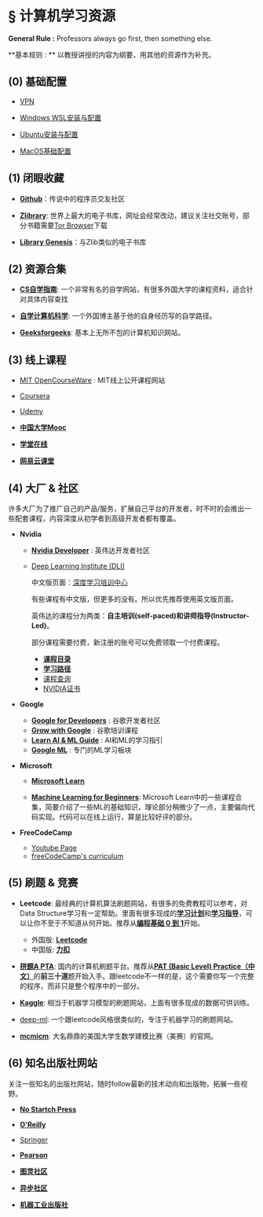 # § 计算机学习资源

**General Rule :** Professors always go first, then something else.

**基本规则 : ** 以教授讲授的内容为纲要，用其他的资源作为补充。

## (0) 基础配置

-   [VPN]()

-   [Windows WSL安装与配置]()

-   [Ubuntu安装与配置]()

-   [MacOS基础配置]()

    

## (1) 闭眼收藏

-   [**Github**](www.github.com)：传说中的程序员交友社区

-   [**Zlibrary**](https://library-access.sk/?from=z-lib): 世界上最大的电子书库，网址会经常改动，建议关注社交账号，部分书籍需要[Tor Browser]()下载

-   [**Library Genesis**](https://libgen.gs)：与Zlib类似的电子书库



## (2) 资源合集

-   [**CS自学指南**](https://csdiy.wiki): 一个非常有名的自学网站，有很多外国大学的课程资料，适合针对具体内容查找

-   [**自学计算机科学**](https://github.com/izackwu/TeachYourselfCS-CN/blob/master/TeachYourselfCS-CN.md): 一个外国博主基于他的自身经历写的自学路径。

-   [**Geeksforgeeks**](https://www.geeksforgeeks.org): 基本上无所不包的计算机知识网站。



## (3) 线上课程

-   [MIT OpenCourseWare](https://ocw.mit.edu) : MIT线上公开课程网站

-   [Coursera](https://www.coursera.org)

-   [Udemy](https://www.udemy.com)

-   [**中国大学Mooc**](https://www.icourse163.org)

-   [**学堂在线**](https://www.xuetangx.com)

-   [**网易云课堂**](https://study.163.com)



## (4) 大厂 & 社区

许多大厂为了推广自己的产品/服务，扩展自己平台的开发者，时不时的会推出一些配套课程，内容深度从初学者到高级开发者都有覆盖。

-   **Nvidia**

    -   [**Nvidia Developer**](https://developer.nvidia.com) : 英伟达开发者社区

    -   [Deep Learning Institute (DLI)](https://www.nvidia.com/en-us/training/)

        中文版页面：[深度学习培训中心](https://www.nvidia.cn/training/)
        
        有些课程有中文版，但更多的没有。所以优先推荐使用英文版页面。
        
        英伟达的课程分为两类：**自主培训(self-paced)**和**讲师指导(Instructor-Led)**。
        
        部分课程需要付费，新注册的账号可以免费领取一个付费课程。
        
        -   [**课程目录**](https://nvdam.widen.net/s/wlbgbqr7cj/nvidia-learning-training-course-catalog/?nvid=nv-int-bnr-827289#cid=dli01_nv-int-bnr_en-us)
        -   [**学习路径**](https://nvdam.widen.net/s/brxsxxtskb/dli-learning-journey-2009000-r5-web/?nvid=nv-int-bnr-827289#cid=dli01_nv-int-bnr_en-us)
        -   [课程查询](https://www.nvidia.cn/training/find-training/)
        -   [NVIDIA证书](http://nvidia.cn/training/certification/)
    
-   **Google**

    -   [**Google for Developers**](https://developers.google.com/?hl=zh-cn) : 谷歌开发者社区
    -   [**Grow with Google**](https://grow.google/) : 谷歌培训课程
    -   [**Learn AI & ML Guide**](https://grow.google/intl/en_pk/guide-ai-machine-learning/) : AI和ML的学习指引
    -   [**Google ML**](https://developers.google.com/machine-learning?authuser=1) : 专门的ML学习板块

-   **Microsoft**

    -   [**Microsoft Learn**](https://learn.microsoft.com/zh-cn/)

    -   [**Machine Learning for Beginners**](https://learn.microsoft.com/zh-cn/collections/qrqzamz1nn2wx3?WT.mc_id=academic-77952-bethanycheum): Microsoft Learn中的一些课程合集，简要介绍了一些ML的基础知识，理论部分稍微少了一点，主要偏向代码实现。代码可以在线上运行，算是比较好评的部分。

-   **FreeCodeCamp**

    -   [Youtube Page]()
    -   [freeCodeCamp's curriculum](https://www.freecodecamp.org/learn/)



## (5) 刷题 & 竞赛

-   **Leetcode**: 最经典的计算机算法刷题网站，有很多的免费教程可以参考，对Data Structure学习有一定帮助。里面有很多现成的[**学习计划**](https://leetcode.cn/studyplan/)和[**学习指导**](https://leetcode.cn/leetbook/)，可以让你不至于不知道从何开始。推荐从[**编程基础 0 到 1**](https://leetcode.cn/studyplan/programming-skills/)开始。
    -   外国版: [**Leetcode**](https://leetcode.com)
    -   中国版: [**力扣**](https://leetcode.cn)
    
-   [**拼题A PTA**](https://pintia.cn): 国内的计算机刷题平台。推荐从[**PAT (Basic Level) Practice（中文）**](https://pintia.cn/problem-sets/994805260223102976/exam/problems/type/7)的**前三十道**题开始入手。跟leetcode不一样的是，这个需要你写一个完整的程序，而非只是整个程序中的一部分。

-   [**Kaggle**](https://www.kaggle.com): 相当于机器学习模型的刷题网站，上面有很多现成的数据可供训练。

-   [deep-ml](https://www.deep-ml.com): 一个跟leetcode风格很类似的，专注于机器学习的刷题网站。

-   [**mcmicm**](https://www.contest.comap.com/undergraduate/contests/): 大名鼎鼎的美国大学生数学建模比赛（美赛）的官网。



## (6) 知名出版社网站

关注一些知名的出版社网站，随时follow最新的技术动向和出版物，拓展一些视野。

-   [**No Startch Press**](https://nostarch.com)

-   [**O'Reilly**](https://www.oreilly.com)

-   [Springer](https://www.springer.com/gp)

-   [**Pearson**](https://www.pearson.com/)

-   [**图灵社区**](https://www.ituring.com.cn)
-   [**异步社区**](https://labs.epubit.com/course)
-   [**机器工业出版社**](http://www.cmpedu.com/index.htm)

